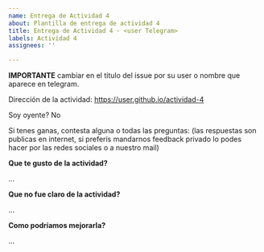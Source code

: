 ```yaml
---
name: Entrega de Actividad 4
about: Plantilla de entrega de actividad 4
title: Entrega de Actividad 4 - <user Telegram>
labels: Actividad 4
assignees: ''

---
```


**IMPORTANTE** cambiar en el titulo del issue *<user Telegram>* por su user o nombre que aparece en telegram.

Dirección de la actividad: https://user.github.io/actividad-4

Soy oyente? No

Si tenes ganas, contesta alguna o todas las preguntas: (las respuestas son publicas en internet, si preferís mandarnos feedback privado lo podes hacer por las redes sociales o a nuestro mail)

**Que te gusto de la actividad?**

...

**Que no fue claro de la actividad?**

...

**Como podríamos mejorarla?**

...

